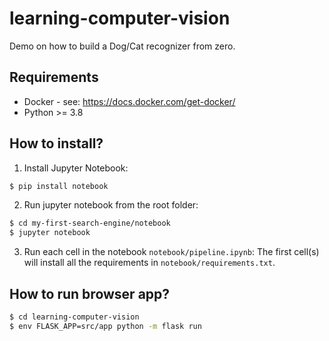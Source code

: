 # learning-computer-vision
Demo on how to build a Dog/Cat recognizer from zero.

## Requirements

- Docker - see: https://docs.docker.com/get-docker/
- Python >= 3.8

## How to install?

1. Install Jupyter Notebook:

```bash
$ pip install notebook
```

2. Run jupyter notebook from the root folder:

```bash
$ cd my-first-search-engine/notebook
$ jupyter notebook
```

3. Run each cell in the notebook `notebook/pipeline.ipynb`: The first cell(s) will install all the requirements in `notebook/requirements.txt`.


## How to run browser app?

```bash
$ cd learning-computer-vision
$ env FLASK_APP=src/app python -m flask run
```
